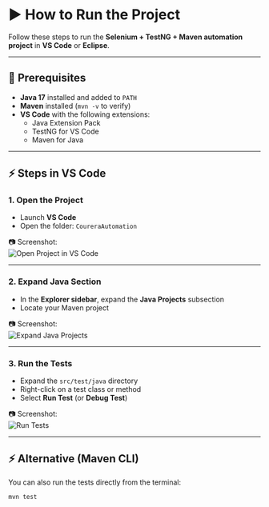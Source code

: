 # ▶️ How to Run the Project

Follow these steps to run the **Selenium + TestNG + Maven automation project** in **VS Code** or **Eclipse**.

---

## 📌 Prerequisites
- **Java 17** installed and added to `PATH`
- **Maven** installed (`mvn -v` to verify)
- **VS Code** with the following extensions:
  - Java Extension Pack  
  - TestNG for VS Code  
  - Maven for Java  

---

## ⚡ Steps in VS Code

### 1. Open the Project
- Launch **VS Code**  
- Open the folder: `CoureraAutomation`  

📷 Screenshot:  
![Open Project in VS Code](<img width="1920" height="1080" alt="image" src="https://github.com/user-attachments/assets/3cfe1578-2821-4d42-aca4-6613cd6c1fb2" />)

---

### 2. Expand Java Section
- In the **Explorer sidebar**, expand the **Java Projects** subsection  
- Locate your Maven project  

📷 Screenshot:  
![Expand Java Projects](<img width="1920" height="1080" alt="image" src="https://github.com/user-attachments/assets/07eb3a95-d445-4b1b-bf76-6512f2218278" />)

---

### 3. Run the Tests
- Expand the `src/test/java` directory  
- Right-click on a test class or method  
- Select **Run Test** (or **Debug Test**)  

📷 Screenshot:  
![Run Tests](<img width="1920" height="1080" alt="image" src="https://github.com/user-attachments/assets/5e587c6e-c776-43b0-b79c-711fb2c9cc27" />)

---

## ⚡ Alternative (Maven CLI)

You can also run the tests directly from the terminal:

```bash
mvn test
